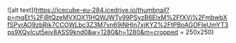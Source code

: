 ![alt text](https://icecube-eu-284.icedrive.io/thumbnail?p=mqEt%2FiBtQzeMVXOX11HQWJWTy99PSyzB6ElxM%2FfXVi%2FmbwbXfSPyrAO9zbRik7CCOWLbc3Z3M7vn69iNHln7xjKYZ%2FtPBoAGOFIeUmYT3ps9XQyIcut5ejv8ASS9knd0&w=1280&h=1280&m=cropped = 250x250)
